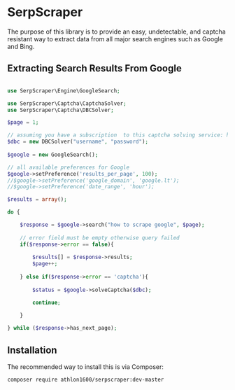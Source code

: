 SerpScraper
===========

The purpose of this library is to provide an easy, undetectable, and captcha resistant way to extract data
from all major search engines such as Google and Bing.

## Extracting Search Results From Google

```php

use SerpScraper\Engine\GoogleSearch;

use SerpScraper\Captcha\CaptchaSolver;
use SerpScraper\Captcha\DBCSolver;

$page = 1;

// assuming you have a subscription  to this captcha solving service: http://www.deathbycaptcha.com
$dbc = new DBCSolver("username", "password");
	
$google = new GoogleSearch();

// all available preferences for Google
$google->setPreference('results_per_page', 100);
//$google->setPreference('google_domain', 'google.lt');
//$google->setPreference('date_range', 'hour');

$results = array();

do {

	$response = $google->search("how to scrape google", $page);
	
	// error field must be empty otherwise query failed
	if($response->error == false){
	
		$results[] = $response->results;
		$page++;
	
	} else if($response->error == 'captcha'){
	
		$status = $google->solveCaptcha($dbc);

		continue;
		
	}

} while ($response->has_next_page);

```


## Installation

The recommended way to install this is via Composer:

```bash
composer require athlon1600/serpscraper:dev-master
```
